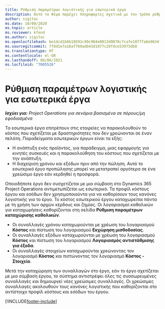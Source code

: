 ```yaml
---
title: Ρύθμιση παραμέτρων λογιστικής για εσωτερικά έργα
description: Αυτό το θέμα παρέχει πληροφορίες σχετικά με τον τρόπο ρύθμισης των πρακτικών λογιστικής για εσωτερικά έργα στο Project Operations.
author: sigitac
ms.date: 10/09/2020
ms.topic: article
ms.reviewer: kfend
ms.author: sigitac
ms.openlocfilehash: be1dcd1b6b18591c99c904e0013d9870c7cafe1077fa6e9634f2e9f495190848
ms.sourcegitcommit: 7f8d1e7a16af769adb43d1877c28fdce53975db8
ms.translationtype: HT
ms.contentlocale: el-GR
ms.lasthandoff: 08/06/2021
ms.locfileid: "7005526"
---
```

# <a name="configure-accounting-for-internal-projects"></a>Ρύθμιση παραμέτρων λογιστικής για εσωτερικά έργα

_**Ισχύει για:** Project Operations για σενάρια βασισμένα σε πόρους/μη εφοδιασμένα_

Τα εσωτερικά έργα επιτρέπουν στις εταιρείες να παρακολουθούν το κόστος που σχετίζεται με δραστηριότητες που δεν χρεώνονται σε έναν πελάτη. Παραδείγματα εσωτερικών έργων είναι τα εξής:

- Η ανάπτυξη ενός προϊόντος, για παράδειγμα, μιας εφαρμογής για κινητές συσκευές και η παρακολούθηση του κόστους που σχετίζεται με την ανάπτυξη.
- Η διαχείριση χρόνου και εξόδων πριν από την πώληση. Αυτό το εσωτερικό έργο προπώλησης μπορεί να μετατραπεί αργότερα σε ένα χρεώσιμο έργο εάν κερδηθεί η προσφορά.

Οποιοδήποτε έργο δεν συσχετίζεται με μια σύμβαση στο Dynamics 365 Project Operations αντιμετωπίζεται ως εσωτερικό. Τα προφίλ κόστους έργου και εσόδων δεν χρησιμοποιούντα για να καθορίσουν τους κανόνες λογιστικής για το έργο. Το κόστος εσωτερικού έργου καταχωρείται πάντα με τη χρήση των αρχών κέρδους και ζημίας. Οι λογαριασμοί καθολικών για καταχωρήσεις καθορίζονται στη σελίδα **Ρύθμιση παραμέτρων καταχώρισης καθολικών**.

- Οι συναλλαγές χρόνου καταχωρούνται με χρέωση του λογαριασμού **Κόστος** και πίστωση του λογαριασμού **Εκχώρηση μισθοδοσίας**.
- Οι συναλλαγές εξόδων καταχωρούνται με χρέωση του λογαριασμού **Κόστος** και πίστωση του λογαριασμού **Λογαριασμός αντιστάθμισης για έξοδα**.
- Οι συναλλαγές στοιχείων καταχωρούνται χρεώνοντας τον λογαριασμό **Κόστος** και πιστώνοντας τον λογαριασμό **Κόστος - Στοιχείο**.

Μετά την καταχώρηση των συναλλαγών στο έργο, εάν το έργο σχετίζεται με μια σύμβαση έργου, το σύστημα αντιστρέφει όλες τις συσσωρευμένες συναλλαγές και δημιουργεί νέες χρεώσιμες συναλλαγές. Οι χρεώσιμες συναλλαγές ακολουθούν τους κανόνες λογιστικής που καθορίζονται στο αντίστοιχο προφίλ κόστους και εσόδων του έργου.




[!INCLUDE[footer-include](../includes/footer-banner.md)]
